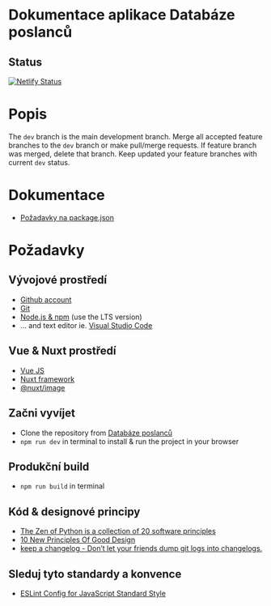 # Dokumentace aplikace Databáze poslanců

## Status
[![Netlify Status](https://api.netlify.com/api/v1/badges/20a4a8b8-9ec5-471b-aa74-c0af98279a40/deploy-status)](https://app.netlify.com/sites/ustr-databaze-poslancu/deploys)

# Popis
The `dev` branch is the main development branch. Merge all accepted feature branches to the `dev` branch or make pull/merge requests. If feature branch was merged, delete that branch. Keep updated your feature branches with current `dev` status.

# Dokumentace
* [Požadavky na package.json](https://docs.npmjs.com/cli/v7/configuring-npm/package-json)
# Požadavky
## Vývojové prostředí
* [Github account](https://github.com/)
* [Git](https://git-scm.com/downloads)
* [Node.js & npm](https://nodejs.org/en/) (use the LTS version)
* ... and text editor ie. [Visual Studio Code](https://code.visualstudio.com/)

## Vue & Nuxt prostředí
* [Vue JS](https://vuejs.org/)
* [Nuxt framework](https://nuxtjs.org/)
* [@nuxt/image](https://image.nuxtjs.org/)

## Začni vyvíjet
* Clone the repository from [Databáze poslanců](https://github.com/jakubferenc/ustr-databaze-poslancu)
* `npm run dev` in terminal to install & run the project in your browser

## Produkční build
* `npm run build` in terminal

## Kód & designové principy 
* [The Zen of Python is a collection of 20 software principles](https://en.wikipedia.org/wiki/Zen_of_Python)
* [10 New Principles Of Good Design](https://www.fastcodesign.com/90154519/10-new-principles-of-good-design)
* [keep a changelog - Don’t let your friends dump git logs into changelogs.](https://keepachangelog.com/en/1.0.0/)

## Sleduj tyto standardy a konvence
* [ESLint Config for JavaScript Standard Style](https://github.com/standard/eslint-config-standard)
